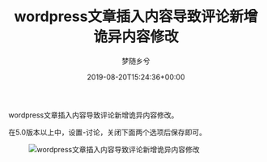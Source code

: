 ﻿---
title: wordpress文章插入内容导致评论新增诡异内容修改
author: 梦随乡兮
type: post
date: 2019-08-20T15:24:36+00:00
url: /wordpress-wenzhangcharu.html
featured_image: https://imsxx.com/wp-content/uploads/2019/08/1d6b5a05ccc911.png
zrz_credit_add:
  - 1
views:
  - 1058
b2_post_reading_role:
  - none
b2_vote:
  - 'a:2:{s:2:"up";i:0;s:4:"down";i:0;}'
categories:
  - 笔记
tags:
  - wordpress

slug: "wordpress-wenzhangcharu"
---
wordpress文章插入内容导致评论新增诡异内容修改。

在5.0版本以上中，设置-讨论，关闭下面两个选项后保存即可。<figure id="114" class="content-img-box">

<img decoding="async" id="62862A77" class="po-img-big" src="https://imsxx.com/wp-content/uploads/2019/08/1d6b5a05ccc911.png" alt="wordpress文章插入内容导致评论新增诡异内容修改" /> <figcaption class="addDesn"></figcaption></figure>
